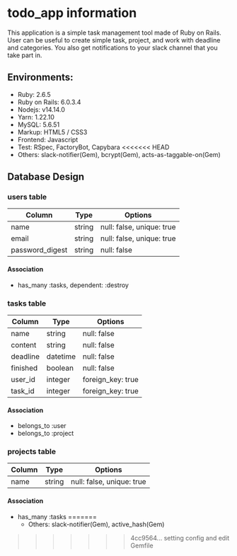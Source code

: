 # todo_app information

This application is a simple task management tool made of Ruby on Rails.
User can be useful to create simple task, project, and work with deadline and categories.
You also get notifications to your slack channel that you take part in.

## Environments:

  * Ruby: 2.6.5
  * Ruby on Rails: 6.0.3.4
  * Nodejs: v14.14.0
  * Yarn: 1.22.10
  * MySQL: 5.6.51
  * Markup: HTML5 / CSS3
  * Frontend: Javascript
  * Test: RSpec, FactoryBot, Capybara
<<<<<<< HEAD
  * Others: slack-notifier(Gem), bcrypt(Gem), acts-as-taggable-on(Gem)

## Database Design

### users table

| Column             | Type                | Options                    |
|--------------------|---------------------|----------------------------|
| name               | string              | null: false, unique: true  |
| email              | string              | null: false, unique: true  |
| password_digest    | string              | null: false                |

#### Association

- has_many :tasks, dependent: :destroy

### tasks table

| Column             | Type                | Options                    |
|--------------------|---------------------|----------------------------|
| name               | string              | null: false                |
| content            | string              | null: false                |
| deadline           | datetime            | null: false                |
| finished           | boolean             | null: false                |
| user_id            | integer             | foreign_key: true          |
| task_id            | integer             | foreign_key: true          |


#### Association

- belongs_to :user
- belongs_to :project

### projects table

| Column             | Type                | Options                         |
|--------------------|---------------------|---------------------------------|
| name               | string              | null: false, unique: true       |

#### Association

- has_many :tasks
=======
  * Others: slack-notifier(Gem), active_hash(Gem)
>>>>>>> 4cc9564... setting config and edit Gemfile

